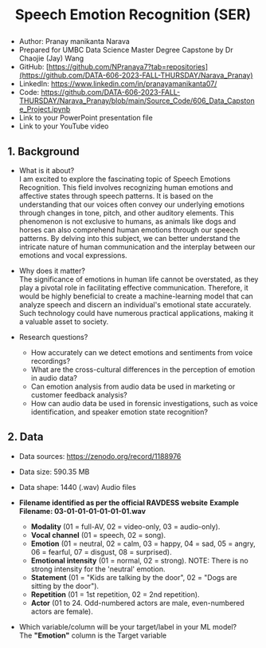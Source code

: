 # <p align="center"> Speech Emotion Recognition (SER)</p>

- Author: Pranay manikanta Narava
- Prepared for UMBC Data Science Master Degree Capstone by Dr Chaojie (Jay) Wang
- GitHub: [https://github.com/NPranaya7?tab=repositories](https://github.com/DATA-606-2023-FALL-THURSDAY/Narava_Pranay) 
- LinkedIn: https://www.linkedin.com/in/pranayamanikanta07/
- Code: https://github.com/DATA-606-2023-FALL-THURSDAY/Narava_Pranay/blob/main/Source_Code/606_Data_Capstone_Project.ipynb
- Link to your PowerPoint presentation file
- Link to your  YouTube video 
    
## 1. Background

- What is it about?    
I am excited to explore the fascinating topic of Speech Emotions Recognition. This field involves recognizing human emotions and affective states through speech patterns. It is based on the understanding that our voices often convey our underlying emotions through changes in tone, pitch, and other auditory elements. This phenomenon is not exclusive to humans, as animals like dogs and horses can also comprehend human emotions through our speech patterns. By delving into this subject, we can better understand the intricate nature of human communication and the interplay between our emotions and vocal expressions.

- Why does it matter?    
The significance of emotions in human life cannot be overstated, as they play a pivotal role in facilitating effective communication. Therefore, it would be highly beneficial to create a machine-learning model that can analyze speech and discern an individual's emotional state accurately. Such technology could have numerous practical applications, making it a valuable asset to society.

- Research questions?
    - How accurately can we detect emotions and sentiments from voice recordings?
    - What are the cross-cultural differences in the perception of emotion in audio data?
    - Can emotion analysis from audio data be used in marketing or customer feedback analysis?
    - How can audio data be used in forensic investigations, such as voice identification, and speaker emotion state recognition?

## 2. Data 

- Data sources: https://zenodo.org/record/1188976
- Data size: 590.35 MB
- Data shape: 1440 (.wav) Audio files
- **Filename identified as per the official RAVDESS website**
  **Example Filename:  03-01-01-01-01-01-01.wav**
  - **Modality** (01 = full-AV, 02 = video-only, 03 = audio-only).
  - **Vocal channel** (01 = speech, 02 = song).
  - **Emotion** (01 = neutral, 02 = calm, 03 = happy, 04 = sad, 05 = angry, 06 = fearful, 07 = disgust, 08 = surprised).
  - **Emotional intensity** (01 = normal, 02 = strong). NOTE: There is no strong intensity for the 'neutral' emotion.
  - **Statement** (01 = "Kids are talking by the door", 02 = "Dogs are sitting by the door").
  - **Repetition** (01 = 1st repetition, 02 = 2nd repetition).
  - **Actor** (01 to 24. Odd-numbered actors are male, even-numbered actors are female).

- Which variable/column will be your target/label in your ML model?    
  The **"Emotion"** column is the Target variable
